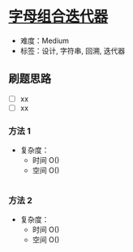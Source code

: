 # [字母组合迭代器](https://leetcode-cn.com/problems/iterator-for-combination/)

- 难度：Medium
- 标签：设计, 字符串, 回溯, 迭代器

## 刷题思路

- [ ] xx
- [ ] xx

### 方法 1

- 复杂度：
    - 时间 O()
    - 空间 O()

``` js

```

### 方法 2

- 复杂度：
    - 时间 O()
    - 空间 O()

``` js

```
